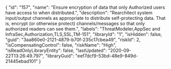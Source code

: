 {
  "id": "157",
  "name": "Ensure encryption of data that only Authorized users have access to when distributed.",
  "description": "Rearchitect system input/output channels as appropriate to distribute self-protecting data. That is, encrypt (or otherwise protect) channels/messages so that only authorized readers can see them.",
  "labels": "ThreatModeler,AppSec and InfraSec,Authorization,TLS,SSL,TM-151",
  "libraryId": "1",
  "isHidden": false,
  "guid": "3aa860e0-2121-4879-b70f-235c17cbea49",
  "riskId": 2,
  "isCompensatingControl": false,
  "riskName": "High",
  "isReadOnlyLibraryEntity": false,
  "lastUpdated": "2020-09-22T13:26:49.797",
  "libraryGuid": "eef7dcf9-53bd-48e9-849d-21445ebad101"
}